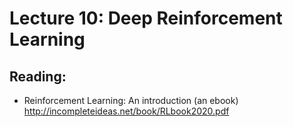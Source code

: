 # Lecture 10: Deep Reinforcement Learning



## Reading:

* Reinforcement Learning: An introduction (an ebook) http://incompleteideas.net/book/RLbook2020.pdf



